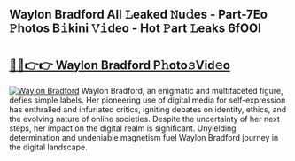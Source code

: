 ## Waylon Bradford All 𝙻eaked 𝙽u𝚍es - Part-7Eo 𝙿hotos B𝚒kini 𝚅𝚒deo - Hot 𝙿art 𝙻eaks 6fOOl

# <h2><a href="http://ld7ehy.urlbe.top/?page=Waylon+Bradford">🔗🔗👉👉 Waylon Bradford P𝚑oto𝚜Vid𝚎o</a></h2>

[![Waylon Bradford](https://i.imgur.com/eBuTRDB.gif)](http://ld7ehy.urlbe.top/?page=Waylon+Bradford)
Waylon Bradford, an enigmatic and multifaceted figure, defies simple labels. Her pioneering use of digital media for self-expression has enthralled and infuriated critics, igniting debates on identity, ethics, and the evolving nature of online societies. Despite the uncertainty of her next steps, her impact on the digital realm is significant. Unyielding determination and undeniable magnetism fuel Waylon Bradford journey in the digital landscape.

